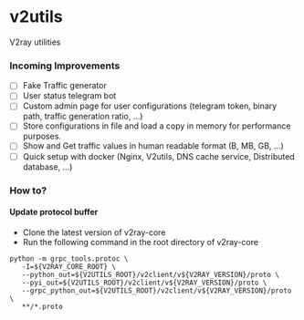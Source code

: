 # v2utils
V2ray utilities

### Incoming Improvements
- [ ] Fake Traffic generator
- [ ] User status telegram bot
- [ ] Custom admin page for user configurations (telegram token, binary path, traffic generation ratio, ...)
- [ ] Store configurations in file and load a copy in memory for performance purposes.
- [ ] Show and Get traffic values in human readable format (B, MB, GB, ...)
- [ ] Quick setup with docker (Nginx, V2utils, DNS cache service, Distributed database, ...)

### How to?
#### Update protocol buffer
- Clone the latest version of v2ray-core
- Run the following command in the root directory of v2ray-core
```
python -m grpc_tools.protoc \
   -I=${V2RAY_CORE_ROOT} \
   --python_out=${V2UTILS_ROOT}/v2client/v${V2RAY_VERSION}/proto \
   --pyi_out=${V2UTILS_ROOT}/v2client/v${V2RAY_VERSION}/proto \
   --grpc_python_out=${V2UTILS_ROOT}/v2client/v${V2RAY_VERSION}/proto \
   **/*.proto
```
